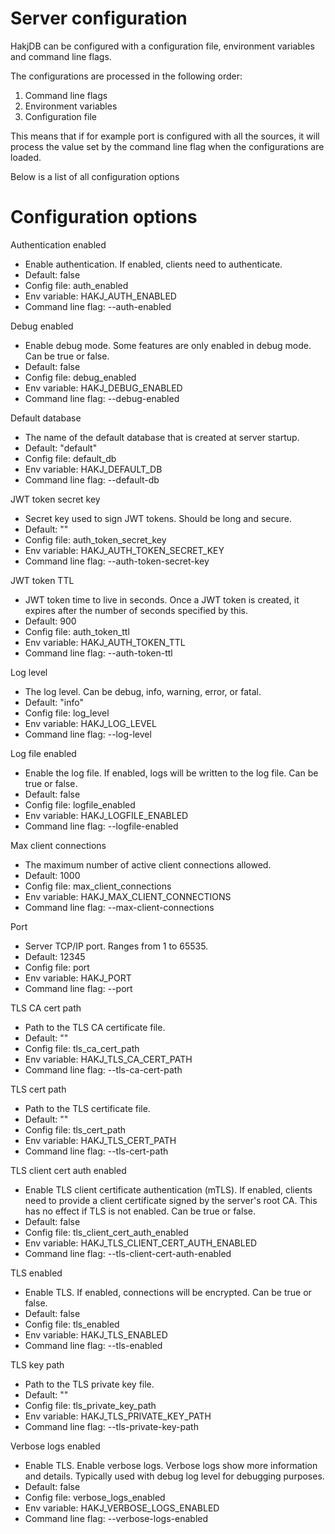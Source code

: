 # Server configuration

HakjDB can be configured with a configuration file, environment variables and command line flags.

The configurations are processed in the following order:
1. Command line flags
2. Environment variables
3. Configuration file

This means that if for example port is configured with all the sources, it will process the value set by the command line flag when the configurations are loaded.

Below is a list of all configuration options

# Configuration options

Authentication enabled
- Enable authentication. If enabled, clients need to authenticate.
- Default: false
- Config file: auth_enabled
- Env variable: HAKJ_AUTH_ENABLED
- Command line flag: --auth-enabled

Debug enabled
- Enable debug mode. Some features are only enabled in debug mode. Can be true or false.
- Default: false
- Config file: debug_enabled
- Env variable: HAKJ_DEBUG_ENABLED
- Command line flag: --debug-enabled

Default database
- The name of the default database that is created at server startup.
- Default: "default"
- Config file: default_db
- Env variable: HAKJ_DEFAULT_DB
- Command line flag: --default-db

JWT token secret key
- Secret key used to sign JWT tokens. Should be long and secure.
- Default: ""
- Config file: auth_token_secret_key
- Env variable: HAKJ_AUTH_TOKEN_SECRET_KEY
- Command line flag: --auth-token-secret-key

JWT token TTL
- JWT token time to live in seconds. Once a JWT token is created, it expires after the number of seconds specified by this.
- Default: 900
- Config file: auth_token_ttl
- Env variable: HAKJ_AUTH_TOKEN_TTL
- Command line flag: --auth-token-ttl

Log level
- The log level. Can be debug, info, warning, error, or fatal.
- Default: "info"
- Config file: log_level
- Env variable: HAKJ_LOG_LEVEL
- Command line flag: --log-level

Log file enabled
- Enable the log file. If enabled, logs will be written to the log file. Can be true or false.
- Default: false
- Config file: logfile_enabled
- Env variable: HAKJ_LOGFILE_ENABLED
- Command line flag: --logfile-enabled

Max client connections
- The maximum number of active client connections allowed.
- Default: 1000
- Config file: max_client_connections
- Env variable: HAKJ_MAX_CLIENT_CONNECTIONS
- Command line flag: --max-client-connections

Port
- Server TCP/IP port. Ranges from 1 to 65535.
- Default: 12345
- Config file: port
- Env variable: HAKJ_PORT
- Command line flag: --port

TLS CA cert path
- Path to the TLS CA certificate file.
- Default: ""
- Config file: tls_ca_cert_path
- Env variable: HAKJ_TLS_CA_CERT_PATH
- Command line flag: --tls-ca-cert-path

TLS cert path
- Path to the TLS certificate file.
- Default: ""
- Config file: tls_cert_path
- Env variable: HAKJ_TLS_CERT_PATH
- Command line flag: --tls-cert-path

TLS client cert auth enabled
- Enable TLS client certificate authentication (mTLS). If enabled, clients need to provide a client certificate signed by the server's root CA. This has no effect if TLS is not enabled. Can be true or false.
- Default: false
- Config file: tls_client_cert_auth_enabled
- Env variable: HAKJ_TLS_CLIENT_CERT_AUTH_ENABLED
- Command line flag: --tls-client-cert-auth-enabled

TLS enabled
- Enable TLS. If enabled, connections will be encrypted. Can be true or false.
- Default: false
- Config file: tls_enabled
- Env variable: HAKJ_TLS_ENABLED
- Command line flag: --tls-enabled

TLS key path
- Path to the TLS private key file.
- Default: ""
- Config file: tls_private_key_path
- Env variable: HAKJ_TLS_PRIVATE_KEY_PATH
- Command line flag: --tls-private-key-path

Verbose logs enabled
- Enable TLS. Enable verbose logs. Verbose logs show more information and details. Typically used with debug log level for debugging purposes.
- Default: false
- Config file: verbose_logs_enabled
- Env variable: HAKJ_VERBOSE_LOGS_ENABLED
- Command line flag: --verbose-logs-enabled
